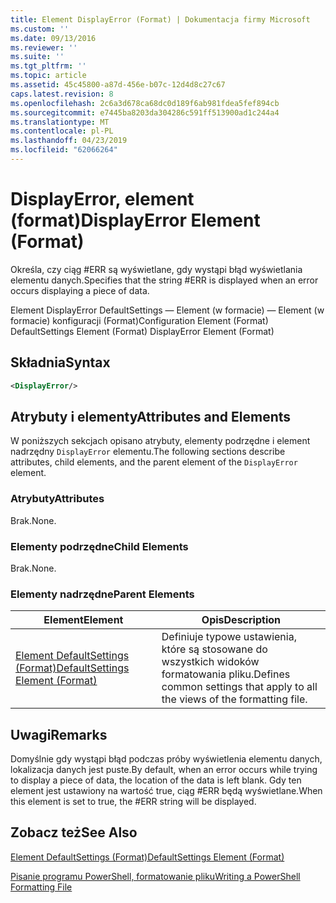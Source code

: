 ```yaml
---
title: Element DisplayError (Format) | Dokumentacja firmy Microsoft
ms.custom: ''
ms.date: 09/13/2016
ms.reviewer: ''
ms.suite: ''
ms.tgt_pltfrm: ''
ms.topic: article
ms.assetid: 45c45800-a87d-456e-b07c-12d4d8c27c67
caps.latest.revision: 8
ms.openlocfilehash: 2c6a3d678ca68dc0d189f6ab981fdea5fef894cb
ms.sourcegitcommit: e7445ba8203da304286c591ff513900ad1c244a4
ms.translationtype: MT
ms.contentlocale: pl-PL
ms.lasthandoff: 04/23/2019
ms.locfileid: "62066264"
---
```

# <a name="displayerror-element-format"></a><span data-ttu-id="14f00-102">DisplayError, element (format)</span><span class="sxs-lookup"><span data-stu-id="14f00-102">DisplayError Element (Format)</span></span>

<span data-ttu-id="14f00-103">Określa, czy ciąg #ERR są wyświetlane, gdy wystąpi błąd wyświetlania elementu danych.</span><span class="sxs-lookup"><span data-stu-id="14f00-103">Specifies that the string #ERR is displayed when an error occurs displaying a piece of data.</span></span>

<span data-ttu-id="14f00-104">Element DisplayError DefaultSettings — Element (w formacie) — Element (w formacie) konfiguracji (Format)</span><span class="sxs-lookup"><span data-stu-id="14f00-104">Configuration Element (Format) DefaultSettings Element (Format) DisplayError Element (Format)</span></span>

## <a name="syntax"></a><span data-ttu-id="14f00-105">Składnia</span><span class="sxs-lookup"><span data-stu-id="14f00-105">Syntax</span></span>

```xml
<DisplayError/>
```

## <a name="attributes-and-elements"></a><span data-ttu-id="14f00-106">Atrybuty i elementy</span><span class="sxs-lookup"><span data-stu-id="14f00-106">Attributes and Elements</span></span>

<span data-ttu-id="14f00-107">W poniższych sekcjach opisano atrybuty, elementy podrzędne i element nadrzędny `DisplayError` elementu.</span><span class="sxs-lookup"><span data-stu-id="14f00-107">The following sections describe attributes, child elements, and the parent element of the `DisplayError` element.</span></span>

### <a name="attributes"></a><span data-ttu-id="14f00-108">Atrybuty</span><span class="sxs-lookup"><span data-stu-id="14f00-108">Attributes</span></span>

<span data-ttu-id="14f00-109">Brak.</span><span class="sxs-lookup"><span data-stu-id="14f00-109">None.</span></span>

### <a name="child-elements"></a><span data-ttu-id="14f00-110">Elementy podrzędne</span><span class="sxs-lookup"><span data-stu-id="14f00-110">Child Elements</span></span>

<span data-ttu-id="14f00-111">Brak.</span><span class="sxs-lookup"><span data-stu-id="14f00-111">None.</span></span>

### <a name="parent-elements"></a><span data-ttu-id="14f00-112">Elementy nadrzędne</span><span class="sxs-lookup"><span data-stu-id="14f00-112">Parent Elements</span></span>

|<span data-ttu-id="14f00-113">Element</span><span class="sxs-lookup"><span data-stu-id="14f00-113">Element</span></span>|<span data-ttu-id="14f00-114">Opis</span><span class="sxs-lookup"><span data-stu-id="14f00-114">Description</span></span>|
|-------------|-----------------|
|[<span data-ttu-id="14f00-115">Element DefaultSettings (Format)</span><span class="sxs-lookup"><span data-stu-id="14f00-115">DefaultSettings Element (Format)</span></span>](./defaultsettings-element-format.md)|<span data-ttu-id="14f00-116">Definiuje typowe ustawienia, które są stosowane do wszystkich widoków formatowania pliku.</span><span class="sxs-lookup"><span data-stu-id="14f00-116">Defines common settings that apply to all the views of the formatting file.</span></span>|

## <a name="remarks"></a><span data-ttu-id="14f00-117">Uwagi</span><span class="sxs-lookup"><span data-stu-id="14f00-117">Remarks</span></span>

<span data-ttu-id="14f00-118">Domyślnie gdy wystąpi błąd podczas próby wyświetlenia elementu danych, lokalizacja danych jest puste.</span><span class="sxs-lookup"><span data-stu-id="14f00-118">By default, when an error occurs while trying to display a piece of data, the location of the data is left blank.</span></span> <span data-ttu-id="14f00-119">Gdy ten element jest ustawiony na wartość true, ciąg #ERR będą wyświetlane.</span><span class="sxs-lookup"><span data-stu-id="14f00-119">When this element is set to true, the #ERR string will be displayed.</span></span>

## <a name="see-also"></a><span data-ttu-id="14f00-120">Zobacz też</span><span class="sxs-lookup"><span data-stu-id="14f00-120">See Also</span></span>

[<span data-ttu-id="14f00-121">Element DefaultSettings (Format)</span><span class="sxs-lookup"><span data-stu-id="14f00-121">DefaultSettings Element (Format)</span></span>](./defaultsettings-element-format.md)

[<span data-ttu-id="14f00-122">Pisanie programu PowerShell, formatowanie pliku</span><span class="sxs-lookup"><span data-stu-id="14f00-122">Writing a PowerShell Formatting File</span></span>](./writing-a-powershell-formatting-file.md)
